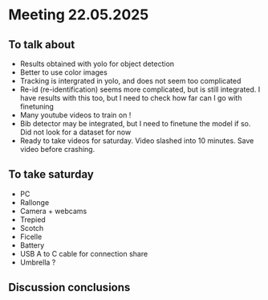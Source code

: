 # Meeting 22.05.2025

## To talk about

- Results obtained with yolo for object detection
- Better to use color images
- Tracking is intergrated in yolo, and does not seem too complicated
- Re-id (re-identification) seems more complicated, but is still integrated. I have results with this too, but I need to check how far can I go with finetuning
- Many youtube videos to train on !
- Bib detector may be integrated, but I need to finetune the model if so. Did not look for a dataset for now
- Ready to take videos for saturday. Video slashed into 10 minutes. Save video before crashing. 

## To take saturday
- PC
- Rallonge
- Camera + webcams
- Trepied
- Scotch
- Ficelle
- Battery
- USB A to C cable for connection share
- Umbrella ?
 

## Discussion conclusions

